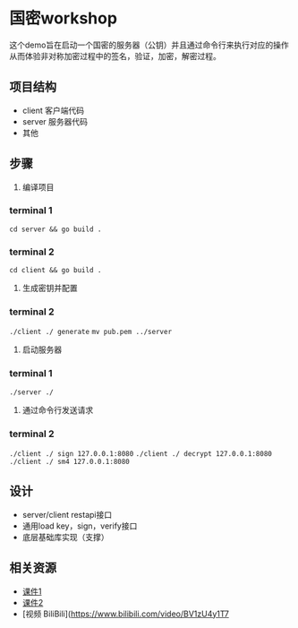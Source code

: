 # 国密workshop
这个demo旨在启动一个国密的服务器（公钥）并且通过命令行来执行对应的操作从而体验非对称加密过程中的签名，验证，加密，解密过程。

## 项目结构
- client 客户端代码
- server 服务器代码
- 其他

## 步骤
1. 编译项目
### terminal 1
`cd server && go build .`
### terminal 2
`cd client && go build .`
1. 生成密钥并配置
### terminal 2
`./client ./ generate`
`mv pub.pem ../server`
1. 启动服务器
### terminal 1
`./server ./`
1. 通过命令行发送请求
### terminal 2
`./client ./ sign 127.0.0.1:8080`
`./client ./ decrypt 127.0.0.1:8080`
`./client ./ sm4 127.0.0.1:8080`
## 设计
- server/client restapi接口
- 通用load key，sign，verify接口
- 底层基础库实现（支撑）

## 相关资源
- [课件1](./国密1030.pdf)
- [课件2](./国密workshop.pdf)
- [视频 BiliBili](https://www.bilibili.com/video/BV1zU4y1T7